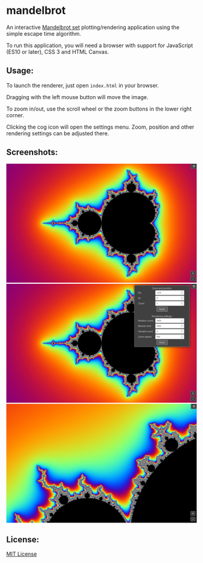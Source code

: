 # mandelbrot

An interactive [Mandelbrot set](https://en.wikipedia.org/wiki/Mandelbrot_set)
plotting/rendering application using the simple escape time algorithm.

To run this application, you will need a browser with support for
JavaScript (ES10 or later), CSS 3 and HTML Canvas.

Usage:
------

To launch the renderer, just open `index.html` in your browser.

Dragging with the left mouse button will move the image.

To zoom in/out, use the scroll wheel or the zoom buttons in the lower right corner.

Clicking the cog icon will open the settings menu.
Zoom, position and other rendering settings can be adjusted there.

Screenshots:
------------

![](./shot1.jpg)
![](./shot2.jpg)
![](./shot3.jpg)

License:
--------

[MIT License](https://opensource.org/licenses/MIT)
